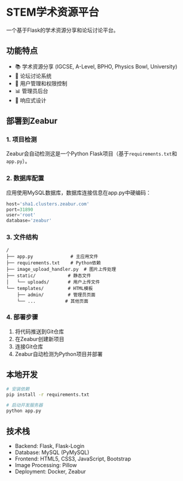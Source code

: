 # STEM学术资源平台

一个基于Flask的学术资源分享和论坛讨论平台。

## 功能特点

- 📚 学术资源分享 (IGCSE, A-Level, BPHO, Physics Bowl, University)
- 💬 论坛讨论系统
- 👥 用户管理和权限控制
- 📊 管理员后台
- 🎨 响应式设计

## 部署到Zeabur

### 1. 项目检测

Zeabur会自动检测这是一个Python Flask项目（基于`requirements.txt`和`app.py`）。

### 2. 数据库配置

应用使用MySQL数据库，数据库连接信息在app.py中硬编码：

```python
host='sha1.clusters.zeabur.com'
port=31890
user='root' 
database='zeabur'
```

### 3. 文件结构

```
/
├── app.py              # 主应用文件
├── requirements.txt    # Python依赖
├── image_upload_handler.py  # 图片上传处理
├── static/            # 静态文件
│   └── uploads/       # 用户上传文件
└── templates/         # HTML模板
    ├── admin/         # 管理员页面
    └── ...           # 其他页面
```

### 4. 部署步骤

1. 将代码推送到Git仓库
2. 在Zeabur创建新项目
3. 连接Git仓库
4. Zeabur自动检测为Python项目并部署

## 本地开发

```bash
# 安装依赖
pip install -r requirements.txt

# 启动开发服务器
python app.py
```

## 技术栈

- Backend: Flask, Flask-Login
- Database: MySQL (PyMySQL)
- Frontend: HTML5, CSS3, JavaScript, Bootstrap
- Image Processing: Pillow
- Deployment: Docker, Zeabur